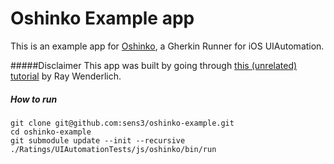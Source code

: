 # Oshinko Example app

This is an example app for [Oshinko](https://github.com/sens3/oshinko), a Gherkin Runner for iOS UIAutomation.

#####Disclaimer
This app was built by going through [this (unrelated) tutorial](http://www.raywenderlich.com/5138/beginning-storyboards-in-ios-5-part-1) by Ray Wenderlich.

##### How to run
	git clone git@github.com:sens3/oshinko-example.git
	cd oshinko-example
	git submodule update --init --recursive
	./Ratings/UIAutomationTests/js/oshinko/bin/run
